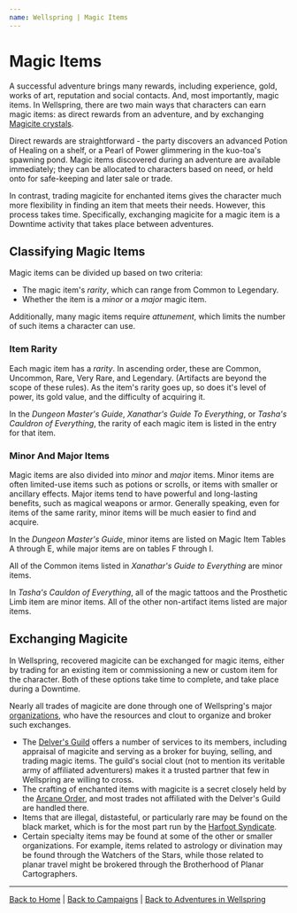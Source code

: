 ```yaml
---
name: Wellspring | Magic Items
---
```


# Magic Items

A successful adventure brings many rewards, including experience, gold, works of art, reputation and social contacts. And, most importantly, magic items. In Wellspring, there are two main ways that characters can earn magic items: as direct rewards from an adventure, and by exchanging [Magicite crystals]({{site.baseurl}}/settings/wellspring/magic#magicite-crystals).

Direct rewards are straightforward - the party discovers an advanced Potion of Healing on a shelf, or a Pearl of Power glimmering in the kuo-toa's spawning pond. Magic items discovered during an adventure are available immediately; they can be allocated to characters based on need, or held onto for safe-keeping and later sale or trade.

In contrast, trading magicite for enchanted items gives the character much more flexibility in finding an item that meets their needs. However, this process takes time. Specifically, exchanging magicite for a magic item is a Downtime activity that takes place between adventures.

## Classifying Magic Items

Magic items can be divided up based on two criteria:

- The magic item's *rarity*, which can range from Common to Legendary.
- Whether the item is a *minor* or a *major* magic item.

Additionally, many magic items require *attunement*, which limits the number of such items a character can use.

### Item Rarity

Each magic item has a *rarity*. In ascending order, these are Common, Uncommon, Rare, Very Rare, and Legendary. (Artifacts are beyond the scope of these rules). As the item's rarity goes up, so does it's level of power, its gold value, and the difficulty of acquiring it.

In the *Dungeon Master's Guide*, *Xanathar's Guide To Everything*, or *Tasha's Cauldron of Everything*, the rarity of each magic item is listed in the entry for that item.

### Minor And Major Items

Magic items are also divided into *minor* and *major* items. Minor items are often limited-use items such as potions or scrolls, or items with smaller or ancillary effects. Major items tend to have powerful and long-lasting benefits, such as magical weapons or armor. Generally speaking, even for items of the same rarity, minor items will be much easier to find and acquire.

In the *Dungeon Master's Guide*, minor items are listed on Magic Item Tables A through E, while major items are on tables F through I.

All of the Common items listed in *Xanathar's Guide to Everything* are minor items.

In *Tasha's Cauldon of Everything*, all of the magic tattoos and the Prosthetic Limb item are minor items. All of the other non-artifact items listed are major items.

## Exchanging Magicite

In Wellspring, recovered magicite can be exchanged for magic items, either by trading for an existing item or commissioning a new or custom item for the character. Both of these options take time to complete, and take place during a Downtime.

Nearly all trades of magicite are done through one of Wellspring's major [organizations]({{site.baseurl}}/settings/wellspring/organizations), who have the resources and clout to organize and broker such exchanges.

- The [Delver's Guild]({{site.baseurl}}/settings/wellspring/organizations#the-delvers-guild) offers a number of services to its members, including appraisal of magicite and serving as a broker for buying, selling, and trading magic items. The guild's social clout (not to mention its veritable army of affiliated adventurers) makes it a trusted partner that few in Wellspring are willing to cross.
- The crafting of enchanted items with magicite is a secret closely held by the [Arcane Order]({{site.baseurl}}/settings/wellspring/organizations#the-arcane-order), and most trades not affiliated with the Delver's Guild are handled there.
- Items that are illegal, distasteful, or particularly rare may be found on the black market, which is for the most part run by the [Harfoot Syndicate]({{site.baseurl}}/settings/wellspring/organizations#the-harfoot-syndicate).
- Certain specialty items may be found at some of the other or smaller organizations. For example, items related to astrology or divination may be found through the Watchers of the Stars, while those related to planar travel might be brokered through the Brotherhood of Planar Cartographers.

<!-- ## Buying And Selling With Gold -->

<!-- ## Crafting Magic Items -->

---

[Back to Home]({{site.baseurl}}/)
|
[Back to Campaigns]({{site.baseurl}}/campaigns)
|
[Back to Adventures in Wellspring]({{site.baseurl}}/campaigns/wellspring)

